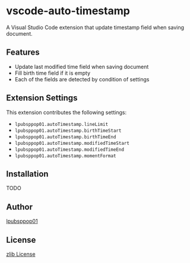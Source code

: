 # vscode-auto-timestamp

A Visual Studio Code extension that update timestamp field when saving document.

## Features

- Update last modified time field when saving document
- Fill birth time field if it is empty
- Each of the fields are detected by condition of settings

## Extension Settings

This extension contributes the following settings:

- `lpubsppop01.autoTimestamp.lineLimit`
- `lpubsppop01.autoTimestamp.birthTimeStart`
- `lpubsppop01.autoTimestamp.birthTimeEnd`
- `lpubsppop01.autoTimestamp.modifiedTimeStart`
- `lpubsppop01.autoTimestamp.modifiedTimeEnd`
- `lpubsppop01.autoTimestamp.momentFormat`

## Installation

TODO

## Author
[lpubsppop01](https://github.com/lpubsppop01)

## License
[zlib License](https://github.com/lpubsppop01/vscode-auto-timestamp/raw/master/LICENSE.txt)

